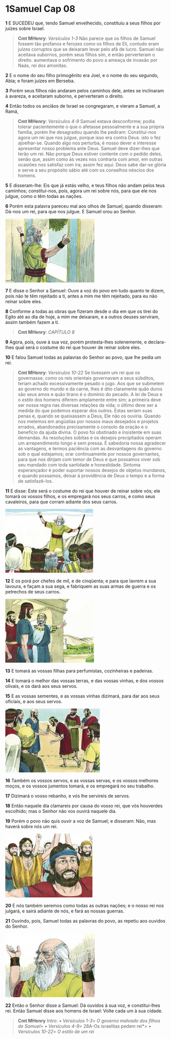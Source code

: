 # 1Samuel Cap 08

**1** 	E SUCEDEU que, tendo Samuel envelhecido, constituiu a seus filhos por juízes sobre Israel.

> **Cmt MHenry**: *Versículos 1-3* Não parece que os filhos de Samuel fossem tão profanos e ferozes como os filhos de Eli, contudo eram juízes corruptos que se deixaram levar pelo afã de lucro. Samuel não aceitava subornos, porém seus filhos sim, e então perverteram o direito. aumentava o sofrimento do povo a ameaça de invasão por Naás, rei dos amonitas.

**2** 	E o nome do seu filho primogênito era Joel, e o nome do seu segundo, Abia; e foram juízes em Berseba.

**3** 	Porém seus filhos não andaram pelos caminhos dele, antes se inclinaram à avareza, e aceitaram suborno, e perverteram o direito.

**4** 	Então todos os anciãos de Israel se congregaram, e vieram a Samuel, a Ramá,

> **Cmt MHenry**: *Versículos 4-9* Samuel estava desconforme; podia tolerar pacientemente o que o afetasse pessoalmente e a sua própria família, porém lhe desagradou quando lhe pediram: Constitui-nos agora um rei que nos julgue, porque isso era contra Deus. isto o fez ajoelhar-se. Quando algo nos perturba, é nosso dever e interesse apresentar nosso problema ante Deus. Samuel deve dizer-lhes que terão um rei. Não porque Deus estiver contente com o pedido deles, senão que, assim como às vezes nos contraria com amor, em outras ocasiões nos satisfaz com ira; assim fez aqui. Deus sabe dar-se glória e serve a seu propósito sábio até com os conselhos néscios dos homens.

**5** 	E disseram-lhe: Eis que já estás velho, e teus filhos não andam pelos teus caminhos; constitui-nos, pois, agora um rei sobre nós, para que ele nos julgue, como o têm todas as nações.

**6** 	Porém esta palavra pareceu mal aos olhos de Samuel, quando disseram: Dá-nos um rei, para que nos julgue. E Samuel orou ao Senhor.

![](../Images/SweetPublishing/9-8-1.jpg) 

**7** 	E disse o Senhor a Samuel: Ouve a voz do povo em tudo quanto te dizem, pois não te têm rejeitado a ti, antes a mim me têm rejeitado, para eu não reinar sobre eles.

**8** 	Conforme a todas as obras que fizeram desde o dia em que os tirei do Egito até ao dia de hoje, a mim me deixaram, e a outros deuses serviram, assim também fazem a ti.

> **Cmt MHenry**: *CAPÍTULO 8*

**9** 	Agora, pois, ouve à sua voz, porém protesta-lhes solenemente, e declara-lhes qual será o costume do rei que houver de reinar sobre eles.

**10** 	E falou Samuel todas as palavras do Senhor ao povo, que lhe pedia um rei.

> **Cmt MHenry**: *Versículos 10-22* Se tivessem um rei que os governasse, como os reis orientais governavam a seus súbditos, teriam achado excessivamente pesado o jugo. Aos que se submetem ao governo do mundo e da carne, lhes é dito claramente quão duros são seus amos e quão tirano é o domínio do pecado. A *lei* de Deus e o *estilo* dos homens diferem amplamente entre sim; a primeira deve ser nossa regra nas diversas relações da vida; o último deve ser a medida do que podemos esperar dos outros. Estas seriam suas penas e, quando se queixassem a Deus, Ele não os ouviria. Quando nos metemos em angústias por nossos maus desejados e projetos errados, abandonados precisamente o consolo da oração e o benefício da ajuda divina. O povo foi obstinado e insistente em suas demandas. As resoluções súbitas e os desejos precipitados operam um arrependimento longo e sem pressa. É sabedoria nossa agradecer as vantagens, e termos paciência com as desvantagens do governo sob o qual estejamos; orar continuamente por nossos governantes, para que nos dirijam com temor de Deus e que possamos viver sob seu mandado com toda santidade e honestidade. Sintoma esperançador é poder suportar nossos desejos de objetos mundanos, e quando possamos, deixar à providência de Deus o tempo e a forma de satisfazê-los.

**11** 	E disse: Este será o costume do rei que houver de reinar sobre vós; ele tomará os vossos filhos, e os empregará nos seus carros, e como seus cavaleiros, para que corram adiante dos seus carros.

![](../Images/SweetPublishing/9-8-2.jpg) 

**12** 	E os porá por chefes de mil, e de cinqüenta; e para que lavrem a sua lavoura, e façam a sua sega, e fabriquem as suas armas de guerra e os petrechos de seus carros.

![](../Images/SweetPublishing/9-8-5.jpg) 

**13** 	E tomará as vossas filhas para perfumistas, cozinheiras e padeiras.

**14** 	E tomará o melhor das vossas terras, e das vossas vinhas, e dos vossos olivais, e os dará aos seus servos.

**15** 	E as vossas sementes, e as vossas vinhas dizimará, para dar aos seus oficiais, e aos seus servos.

![](../Images/SweetPublishing/9-8-6.jpg) 

**16** 	Também os vossos servos, e as vossas servas, e os vossos melhores moços, e os vossos jumentos tomará, e os empregará no seu trabalho.

**17** 	Dizimará o vosso rebanho, e vós lhe servireis de servos.

**18** 	Então naquele dia clamareis por causa do vosso rei, que vós houverdes escolhido; mas o Senhor não vos ouvirá naquele dia.

**19** 	Porém o povo não quis ouvir a voz de Samuel; e disseram: Não, mas haverá sobre nós um rei.

![](../Images/SweetPublishing/9-8-3.jpg) 

**20** 	E nós também seremos como todas as outras nações; e o nosso rei nos julgará, e sairá adiante de nós, e fará as nossas guerras.

**21** 	Ouvindo, pois, Samuel todas as palavras do povo, as repetiu aos ouvidos do Senhor.

![](../Images/SweetPublishing/9-8-4.jpg) 

**22** 	Então o Senhor disse a Samuel: Dá ouvidos à sua voz, e constitui-lhes rei. Então Samuel disse aos homens de Israel: Volte cada um à sua cidade.


> **Cmt MHenry** Intro: *• Versículos 1-3*> *O governo malvado dos filhos de Samuel*> *• Versículos 4-9*> 28A-Os israelitas pedem rei*> *• Versículos 10-22*> *O estilo de um rei*